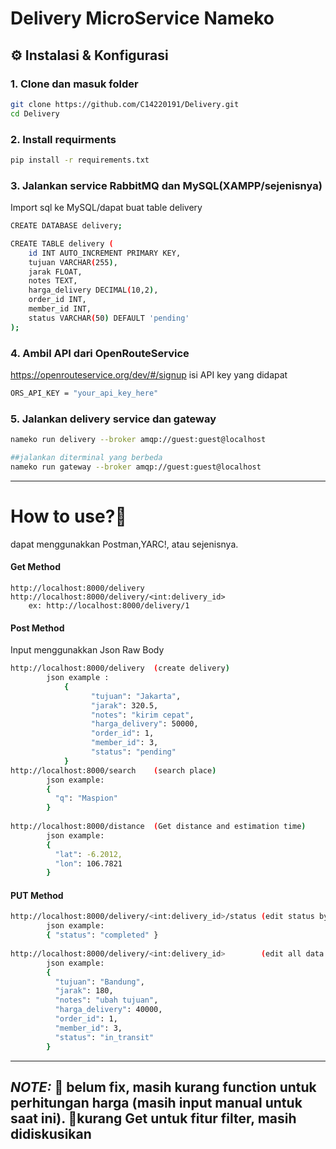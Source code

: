 # Delivery MicroService Nameko

## ⚙️ Instalasi & Konfigurasi

### 1. Clone dan masuk folder
```bash
git clone https://github.com/C14220191/Delivery.git
cd Delivery
```
### 2. Install requirments
```bash
pip install -r requirements.txt
```

### 3. Jalankan service RabbitMQ dan MySQL(XAMPP/sejenisnya)
Import sql ke MySQL/dapat buat table delivery
```bash
CREATE DATABASE delivery;

CREATE TABLE delivery (
    id INT AUTO_INCREMENT PRIMARY KEY,
    tujuan VARCHAR(255),
    jarak FLOAT,
    notes TEXT,
    harga_delivery DECIMAL(10,2),
    order_id INT,
    member_id INT,
    status VARCHAR(50) DEFAULT 'pending'
);
```
### 4. Ambil API dari OpenRouteService
https://openrouteservice.org/dev/#/signup
isi API key yang didapat
```bash
ORS_API_KEY = "your_api_key_here"
```
### 5. Jalankan delivery service dan gateway
```bash
nameko run delivery --broker amqp://guest:guest@localhost

##jalankan diterminal yang berbeda
nameko run gateway --broker amqp://guest:guest@localhost
```
---
# How to use?🤔
dapat menggunakkan Postman,YARC!, atau sejenisnya.
#### Get Method
    http://localhost:8000/delivery
    http://localhost:8000/delivery/<int:delivery_id>
        ex: http://localhost:8000/delivery/1

#### Post Method
Input menggunakkan Json Raw Body
```bash
http://localhost:8000/delivery  (create delivery)
        json example :
            {
                  "tujuan": "Jakarta",
                  "jarak": 320.5,
                  "notes": "kirim cepat",
                  "harga_delivery": 50000,
                  "order_id": 1,
                  "member_id": 3,
                  "status": "pending"
            }
http://localhost:8000/search    (search place)
        json example:
        {
          "q": "Maspion"
        }
        
http://localhost:8000/distance  (Get distance and estimation time)
        json example:
        {
          "lat": -6.2012,
          "lon": 106.7821
        }
```

#### PUT Method
```bash
http://localhost:8000/delivery/<int:delivery_id>/status (edit status by id)
        json example:
        { "status": "completed" }
        
http://localhost:8000/delivery/<int:delivery_id>        (edit all data by id)
        json example:
        {
          "tujuan": "Bandung",
          "jarak": 180,
          "notes": "ubah tujuan",
          "harga_delivery": 40000,
          "order_id": 1,
          "member_id": 3,
          "status": "in_transit"
        }
```
---
**_NOTE:_** 
📝 belum fix, masih kurang function untuk perhitungan harga (masih input manual untuk saat ini).
📝kurang Get untuk fitur filter, masih didiskusikan
---
